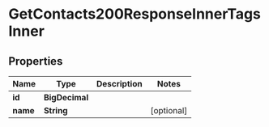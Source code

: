 

# GetContacts200ResponseInnerTagsInner


## Properties

| Name | Type | Description | Notes |
|------------ | ------------- | ------------- | -------------|
|**id** | **BigDecimal** |  |  |
|**name** | **String** |  |  [optional] |



